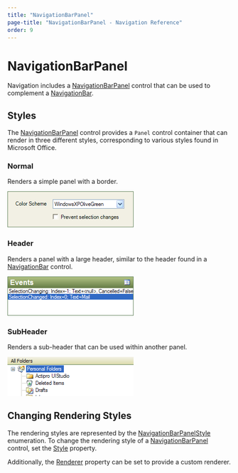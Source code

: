 ```yaml
---
title: "NavigationBarPanel"
page-title: "NavigationBarPanel - Navigation Reference"
order: 9
---
```

# NavigationBarPanel

Navigation includes a [NavigationBarPanel](xref:ActiproSoftware.UI.WinForms.Controls.Navigation.NavigationBarPanel) control that can be used to complement a [NavigationBar](xref:ActiproSoftware.UI.WinForms.Controls.Navigation.NavigationBar).

## Styles

The [NavigationBarPanel](xref:ActiproSoftware.UI.WinForms.Controls.Navigation.NavigationBarPanel) control provides a `Panel` control container that can render in three different styles, corresponding to various styles found in Microsoft Office.

### Normal

Renders a simple panel with a border.

![Screenshot](images/navigationbar-panel-normal-olive-green.gif)

### Header

Renders a panel with a large header, similar to the header found in a [NavigationBar](xref:ActiproSoftware.UI.WinForms.Controls.Navigation.NavigationBar) control.

![Screenshot](images/navigationbar-panel-header-olive-green.gif)

### SubHeader

Renders a sub-header that can be used within another panel.

![Screenshot](images/navigationbar-panel-sub-header-olive-green.gif)

## Changing Rendering Styles

The rendering styles are represented by the [NavigationBarPanelStyle](xref:ActiproSoftware.UI.WinForms.Controls.Navigation.NavigationBarPanelStyle) enumeration.  To change the rendering style of a [NavigationBarPanel](xref:ActiproSoftware.UI.WinForms.Controls.Navigation.NavigationBarPanel) control, set the [Style](xref:ActiproSoftware.UI.WinForms.Controls.Navigation.NavigationBarPanel.Style) property.

Additionally, the [Renderer](xref:ActiproSoftware.UI.WinForms.Controls.Navigation.NavigationBarPanel.Renderer) property can be set to provide a custom renderer.
